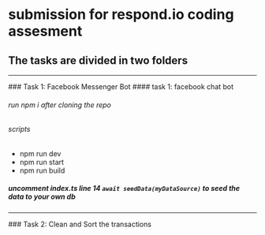 # submission for respond.io coding assesment 

## The tasks are divided in two folders
<hr>
### Task 1: Facebook Messenger Bot 
#### task 1: facebook chat bot

###### run npm i after cloning the repo
###### scripts 
 -   npm run dev
 -   npm run start
 -   npm run build

##### uncomment index.ts line 14 `await seedData(myDataSource)` to seed the data to your own db

<hr>
### Task 2: Clean and Sort the transactions 